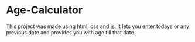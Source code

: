# Age-Calculator
This project was made using html, css and js.
It lets you enter todays or any previous date and provides you with age till that date.
